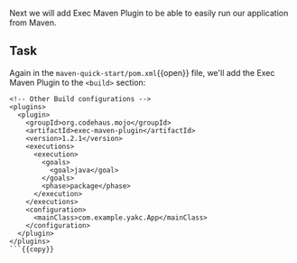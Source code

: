Next we will add Exec Maven Plugin to be able to easily run our application from Maven.

## Task
Again in the `maven-quick-start/pom.xml`{{open}} file, we'll add the Exec Maven Plugin to the
`<build>` section:
```
<!-- Other Build configurations -->
<plugins>
  <plugin>
    <groupId>org.codehaus.mojo</groupId>
    <artifactId>exec-maven-plugin</artifactId>
    <version>1.2.1</version>
    <executions>
      <execution>
        <goals>
          <goal>java</goal>
        </goals>
        <phase>package</phase>
      </execution>
    </executions>
    <configuration>
      <mainClass>com.example.yakc.App</mainClass>
    </configuration>
  </plugin>
</plugins>
```{{copy}}